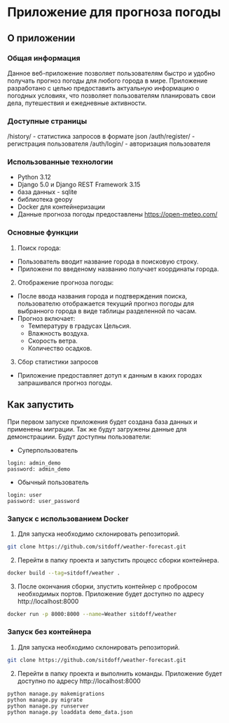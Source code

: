 # Приложение для прогноза погоды

## О приложении

### Общая информация

Данное веб-приложение позволяет пользователям быстро и удобно получать прогноз погоды для любого города в мире. Приложение разработано с целью предоставить актуальную информацию о погодных условиях, что позволяет пользователям планировать свои дела, путешествия и ежедневные активности.

### Доступные страницы

/history/ - статистика запросов в формате json
/auth/register/ - регистрация пользователя
/auth/login/ - авторизация пользователя

### Использованные технологии

-   Python 3.12
-   Django 5.0 и Django REST Framework 3.15
-   база данных - sqlite
-   библиотека geopy
-   Docker для контейнеризации
-   Данные прогноза погоды предоставлены https://open-meteo.com/

### Основные функции

1. Поиск города:

-   Пользователь вводит название города в поисковую строку.
-   Приложени по введеному названию получает координаты города.

2. Отображение прогноза погоды:

-   После ввода названия города и подтверждения поиска, пользователю отображается текущий прогноз погоды для выбранного города в виде таблицы разделенной по часам.
-   Прогноз включает:
    -   Температуру в градусах Цельсия.
    -   Влажность воздуха.
    -   Скорость ветра.
    -   Количество осадков.

3. Сбор статистики запросов

-   Приложение предоставляет дотуп к данным в каких городах запрашивался прогноз погоды.

## Как запустить

При первом запуске приложения будет создана база данных и применены миграции. Так же будут загружены данные для демонстрациии.
Будут доступны пользователи:

-   Суперпользователь

```
login: admin_demo
password: admin_demo

```

-   Обычный пользователь

```
login: user
password: user_password
```

### Запуск с использованием Docker

1. Для запуска необходимо склонировать репозиторий.

```bash
git clone https://github.com/sitdoff/weather-forecast.git
```

2. Перейти в папку проекта и запустить процесс сборки контейнера.

```bash
docker build --tag=sitdoff/weather .
```

3. После окончания сборки, зпустить контейнер с пробросом необходимых портов. Приложение будет доступно по адресу http://localhost:8000

```bash
docker run -p 8000:8000 --name=Weather sitdoff/weather
```

### Запуск без контейнера

1. Для запуска необходимо склонировать репозиторий.

```bash
git clone https://github.com/sitdoff/weather-forecast.git
```

2. Перейти в папку проекта и выполнить команды. Приложение будет доступно по адресу http://localhost:8000

```
python manage.py makemigrations
python manage.py migrate
python manage.py runserver
python manage.py loaddata demo_data.json
```
